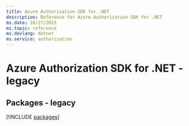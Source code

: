 ```yaml
---
title: Azure Authorization SDK for .NET
description: Reference for Azure Authorization SDK for .NET
ms.date: 10/27/2023
ms.topic: reference
ms.devlang: dotnet
ms.service: authorization
---
```

# Azure Authorization SDK for .NET - legacy
## Packages - legacy
[!INCLUDE [packages](authorization-index.md)]